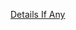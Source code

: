 [Details If Any](https://github.com/deathbybandaid/piholeparser/blob/master/RecentRunLogs/parsingscripts/AdguardDNSFilter.md)

